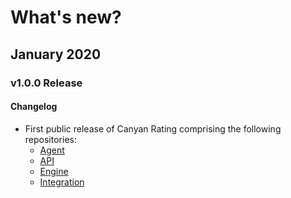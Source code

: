 # What's new?

## January 2020
### v1.0.0 Release

#### Changelog
* First public release of Canyan Rating comprising the following repositories:
  * [Agent](https://github.com/canyanio/rating-agent)
  * [API](https://github.com/canyanio/rating-api)
  * [Engine](https://github.com/canyanio/rating-engine)
  * [Integration](https://github.com/canyanio/rating-integration)
